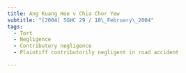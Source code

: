 ```yaml
---
title: Ang Kuang Hoe v Chia Chor Yew
subtitle: "[2004] SGHC 29 / 18\_February\_2004"
tags:
  - Tort
  - Negligence
  - Contributory negligence
  - Plaintiff contributorily negligent in road accident

---
```


